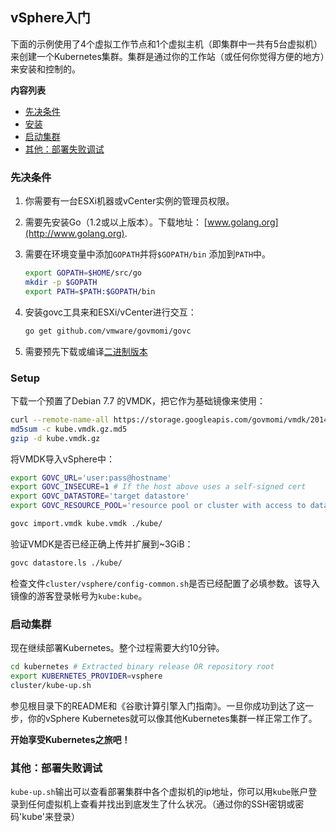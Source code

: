 vSphere入门
-------------------------------

下面的示例使用了4个虚拟工作节点和1个虚拟主机（即集群中一共有5台虚拟机）来创建一个Kubernetes集群。集群是通过你的工作站（或任何你觉得方便的地方）来安装和控制的。

**内容列表**

- [先决条件](#prerequisites)
- [安装](#setup)
- [启动集群](#starting-a-cluster)
- [其他：部署失败调试](#extra-debugging-deployment-failure)

### 先决条件

1. 你需要有一台ESXi机器或vCenter实例的管理员权限。 
2. 需要先安装Go（1.2或以上版本）。下载地址： [www.golang.org](http://www.golang.org).
3. 需要在环境变量中添加`GOPATH`并将`$GOPATH/bin` 添加到`PATH`中。

   ```sh
   export GOPATH=$HOME/src/go
   mkdir -p $GOPATH
   export PATH=$PATH:$GOPATH/bin
   ```

4. 安装govc工具来和ESXi/vCenter进行交互：

   ```sh
   go get github.com/vmware/govmomi/govc
   ```

5. 需要预先下载或编译[二进制版本](binary_release.md)

### Setup

下载一个预置了Debian 7.7 的VMDK，把它作为基础镜像来使用：

```sh
curl --remote-name-all https://storage.googleapis.com/govmomi/vmdk/2014-11-11/kube.vmdk.gz{,.md5}
md5sum -c kube.vmdk.gz.md5
gzip -d kube.vmdk.gz
```

将VMDK导入vSphere中：

```sh
export GOVC_URL='user:pass@hostname'
export GOVC_INSECURE=1 # If the host above uses a self-signed cert
export GOVC_DATASTORE='target datastore'
export GOVC_RESOURCE_POOL='resource pool or cluster with access to datastore'

govc import.vmdk kube.vmdk ./kube/
```

验证VMDK是否已经正确上传并扩展到~3GiB：

```sh
govc datastore.ls ./kube/
```

检查文件`cluster/vsphere/config-common.sh`是否已经配置了必填参数。该导入镜像的游客登录帐号为`kube:kube`。

### 启动集群

现在继续部署Kubernetes。整个过程需要大约10分钟。  

```sh
cd kubernetes # Extracted binary release OR repository root
export KUBERNETES_PROVIDER=vsphere
cluster/kube-up.sh
```

参见根目录下的README和《谷歌计算引擎入门指南》。一旦你成功到达了这一步，你的vSphere Kubernetes就可以像其他Kubernetes集群一样正常工作了。

**开始享受Kubernetes之旅吧！**

### 其他：部署失败调试

`kube-up.sh`输出可以查看部署集群中各个虚拟机的ip地址，你可以用`kube`账户登录到任何虚拟机上查看并找出到底发生了什么状况。（通过你的SSH密钥或密码'kube'来登录）